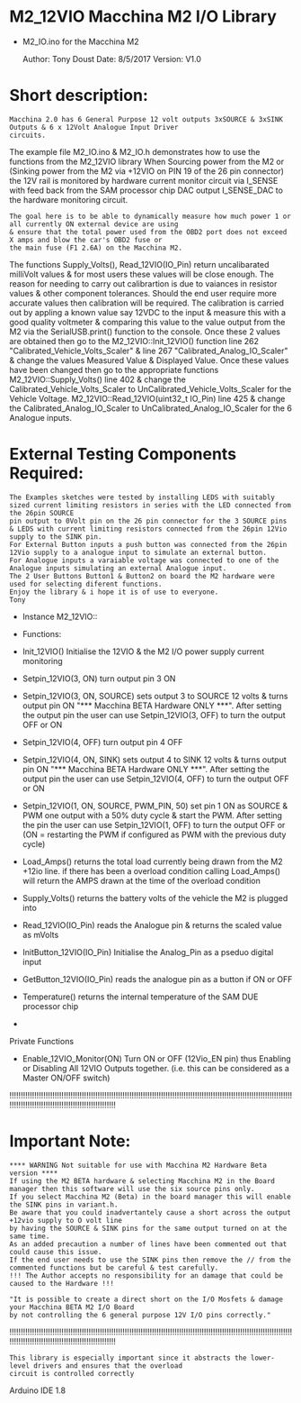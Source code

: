 # M2_12VIO Macchina M2 I/O Library


*  M2_IO.ino for the Macchina M2

	Author:	Tony Doust
	Date:	8/5/2017
	Version: V1.0

# Short description:
	Macchina 2.0 has 6 General Purpose 12 volt outputs 3xSOURCE & 3xSINK Outputs & 6 x 12Volt Analogue Input Driver
	circuits.
The example file M2_IO.ino & M2_IO.h demonstrates how to use the functions from the M2_12VIO library 
	When Sourcing power from the M2 or (Sinking power from the M2 via +12VIO on PIN 19 of the 26 pin connector)
	the 12V rail is monitored by hardware current monitor circuit via I_SENSE
	with feed back from the SAM processor chip DAC output I_SENSE_DAC to the hardware monitoring circuit.

	The goal here is to be able to dynamically measure how much power 1 or all currently ON external device are using
	& ensure that the total power used from the OBD2 port does not exceed X amps and blow the car's OBD2 fuse or
	the main fuse (F1 2.6A) on the Macchina M2.

The functions
	Supply_Volts(), Read_12VIO(IO_Pin) return uncalibarated milliVolt values & for most users these values will be close enough.
	The reason for needing to carry out calibrartion is due to vaiances in resistor values & other component tolerances.
	Should the end user require more accurate values then calibration will be required.
	The calibration is carried out by appling a known value say 12VDC to the input & measure this with a good quality voltmeter
	& comparing this value to the value output from the M2 via the SerialUSB.print() function to the console. Once these 2 values are obtained
	then go to the M2_12VIO::Init_12VIO() function line 262 "Calibrated_Vehicle_Volts_Scaler" & line 267 "Calibrated_Analog_IO_Scaler"
	& change the values Measured Value & Displayed Value. Once these values have been changed then go to the appropriate functions
	M2_12VIO::Supply_Volts() line 402 & change the Calibrated_Vehicle_Volts_Scaler to UnCalibrated_Vehicle_Volts_Scaler for the Vehicle Voltage.
	M2_12VIO::Read_12VIO(uint32_t IO_Pin) line 425 & change the Calibrated_Analog_IO_Scaler to UnCalibrated_Analog_IO_Scaler for the 6 Analogue inputs.

# External Testing Components Required:
	The Examples sketches were tested by installing LEDS with suitably sized current limiting resistors in series with the LED connected from the 26pin SOURCE
	pin output to 0Volt pin on the 26 pin connector for the 3 SOURCE pins & LEDS with current limiting resistors connected from the 26pin 12Vio supply to the SINK pin.
	For External Button inputs a push button was connected from the 26pin 12Vio supply to a analogue input to simulate an external button.
	For Analogue inputs a varaiable voltage was connected to one of the Analogue inputs simulating an external Analogue input.
	The 2 User Buttons Button1 & Button2 on board the M2 hardware were used for selecting diferent functions. 
	Enjoy the library & i hope it is of use to everyone.
	Tony

* Instance M2_12VIO::
* Functions:
*	Init_12VIO()	Initialise the 12VIO & the M2 I/O power supply current monitoring

*	Setpin_12VIO(3, ON)	turn output pin 3 ON
*	Setpin_12VIO(3, ON, SOURCE)
sets output 3 to SOURCE 12 volts & turns output pin ON	"*** Macchina BETA Hardware ONLY ***".
After setting the output pin the user can use Setpin_12VIO(3, OFF) to turn the output OFF or ON

*	Setpin_12VIO(4, OFF)	turn output pin 4 OFF
*	Setpin_12VIO(4, ON, SINK)
sets output 4 to SINK 12 volts & turns output pin ON		"*** Macchina BETA Hardware ONLY ***".
After setting the output pin the user can use Setpin_12VIO(4, OFF) to turn the output OFF or ON

*	Setpin_12VIO(1, ON, SOURCE, PWM_PIN, 50)
set pin 1 ON as SOURCE & PWM one output with a 50% duty cycle & start the PWM.
After setting the pin the user can use Setpin_12VIO(1, OFF) to turn the output OFF or (ON = restarting the PWM if configured as PWM with the previous duty cycle)

*	Load_Amps()
returns the total load currently being drawn from the M2 +12io line.
if there has been a overload condition calling Load_Amps() will return the AMPS drawn at the time of the overload condition

*	Supply_Volts()
returns the battery volts of the vehicle the M2 is plugged into

*	Read_12VIO(IO_Pin)
reads the Analogue pin & returns the scaled value as mVolts

*	InitButton_12VIO(IO_Pin)
Initialise the Analog_Pin as a pseduo digital input
*	GetButton_12VIO(IO_Pin)
reads the analogue pin as a button if ON or OFF

*	Temperature()	returns the internal temperature of the SAM DUE processor chip
*

 Private Functions
 *	Enable_12VIO_Monitor(ON)
 Turn ON or OFF (12Vio_EN pin) thus Enabling or Disabling All 12VIO Outputs together.
 (i.e. this can be considered as a Master ON/OFF switch)


   !!!!!!!!!!!!!!!!!!!!!!!!!!!!!!!!!!!!!!!!!!!!!!!!!!!!!!!!!!!!!!!!!!!!!!!!!!!!!!!!!!!!!!!!!!!!!!!!!!!!!!!!!!!!!!!!!!!!!!!!!!!!!!!!!!!!!!!!!!!!!!!!!!!!!!!!!!!!!!!!!!!!!!!!!!!!
# Important Note:
	**** WARNING Not suitable for use with Macchina M2 Hardware Beta version ****
	If using the M2 BETA hardware & selecting Macchina M2 in the Board manager then this software will use the six source pins only.
	If you select Macchina M2 (Beta) in the board manager this will enable the SINK pins in variant.h.
	Be aware that you could inadvertantely cause a short across the output +12vio supply to O volt line
	by having the SOURCE & SINK pins for the same output turned on at the same time.
	As an added precaution a number of lines have been commented out that could cause this issue.
	If the end user needs to use the SINK pins then remove the // from the commented functions but be careful & test carefully.
	!!! The Author accepts no responsibility for an damage that could be caused to the Hardware !!! 

	"It is possible to create a direct short on the I/O Mosfets & damage your Macchina BETA M2 I/O Board
	by not controlling the 6 general purpose 12V I/O pins correctly."

   !!!!!!!!!!!!!!!!!!!!!!!!!!!!!!!!!!!!!!!!!!!!!!!!!!!!!!!!!!!!!!!!!!!!!!!!!!!!!!!!!!!!!!!!!!!!!!!!!!!!!!!!!!!!!!!!!!!!!!!!!!!!!!!!!!!!!!!!!!!!!!!!!!!!!!!!!!!!!!!!!!!!!!!!!!!!

	This library is especially important since it abstracts the lower-level drivers and ensures that the overload
	circuit is controlled correctly


  Arduino IDE 1.8


